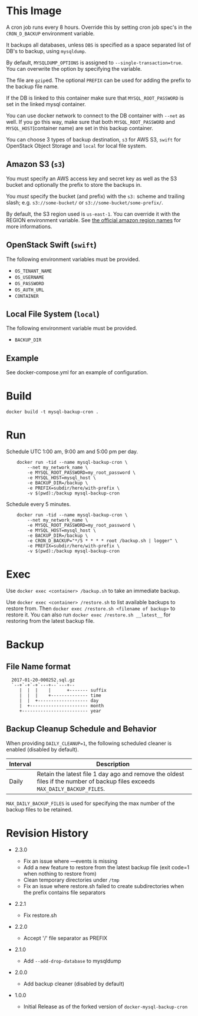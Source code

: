 # This Image

A cron job runs every 8 hours.  Override this by setting cron job spec's in
the `CRON_D_BACKUP` environment variable.

It backups all databases, unless `DBS`
is specified as a space separated list of DB's to backup, using `mysqldump`.

By default, `MYSQLDUMP_OPTIONS` is assigned to `--single-transaction=true`. You can overwrite the option by specifying the variable.

The file are `gzip`ed. The optional `PREFIX` can be used for adding the prefix to the backup file name.

If the DB is linked to this container make sure that `MYSQL_ROOT_PASSWORD` is set in the linked mysql container.

You can use docker network to connect to the DB container with `--net` as well. If you go this way, make sure that both `MYSQL_ROOT_PASSWORD` and `MYSQL_HOST`(container name) are set in this backup container.

You can choose 3 types of backup destination, `s3` for AWS S3, `swift` for OpenStack Object Storage and `local` for local file system.

## Amazon S3 (`s3`)

You must specify an AWS access key and secret key as well as the S3 bucket and
optionally the prefix to store the backups in.

You *must* specify the bucket (and prefix) with the `s3:` scheme and trailing
slash; e.g. `s3://some-bucket/` or `s3://some-bucket/some-prefix/`.

By default, the S3 region used is `us-east-1`.
You can override it  with the REGION environment variable.
See [the official amazon region names](http://docs.aws.amazon.com/general/latest/gr/rande.html#s3_region) for more informations.

## OpenStack Swift (`swift`)

The following environment variables must be provided.

- `OS_TENANT_NAME`
- `OS_USERNAME`
- `OS_PASSWORD`
- `OS_AUTH_URL`
- `CONTAINER`

## Local File System (`local`)

The following environment variable must be provided.

- `BACKUP_DIR`

## Example

See docker-compose.yml for an example of configuration.

# Build

    docker build -t mysql-backup-cron .

# Run

Schedule UTC 1:00 am, 9:00 am and 5:00 pm per day.

```
    docker run -tid --name mysql-backup-cron \
        --net my_network_name \
        -e MYSQL_ROOT_PASSWORD=my_root_password \
        -e MYSQL_HOST=mysql_host \
        -e BACKUP_DIR=/backup \
        -e PREFIX=subdir/here/with-prefix \
        -v $(pwd):/backup mysql-backup-cron
```

Schedule every 5 minutes.

```
    docker run -tid --name mysql-backup-cron \
        --net my_network_name \
        -e MYSQL_ROOT_PASSWORD=my_root_password \
        -e MYSQL_HOST=mysql_host \
        -e BACKUP_DIR=/backup \
        -e CRON_D_BACKUP="*/5 * * * * root /backup.sh | logger" \
        -e PREFIX=subdir/here/with-prefix \
        -v $(pwd):/backup mysql-backup-cron
```

# Exec

Use `docker exec <container> /backup.sh` to take an immediate backup.

Use `docker exec <container> /restore.sh` to list available backups to restore
from. Then `docker exec /restore.sh <filename of backup>` to
restore it. You can also run `docker exec /restore.sh __latest__` for restoring from the latest backup file.

# Backup

## File Name format

```
  2017-01-20-000252.sql.gz
  `--+`-+`-+`---+--`---+--
     |  |  |    |      +------- suffix
     |  |  |    +-------------- time
     |  |  +------------------- day
     |  +---------------------- month
     +------------------------- year
```

## Backup Cleanup Schedule and Behavior

When providing `DAILY_CLEANUP=1`, the following scheduled cleaner is enabled (disabled by default).

| Interval | Description                        |
|----------|------------------------------------|
| Daily    | Retain the latest file 1 day ago and remove the oldest files if the number of backup files exceeds `MAX_DAILY_BACKUP_FILES`. |

`MAX_DAILY_BACKUP_FILES` is used for specifying the max number of the backup files to be retained.

# Revision History
- 2.3.0
  * Fix an issue where —events is missing
  * Add a new feature to restore from the latest backup file (exit code=1 when nothing to restore from)
  * Clean temporary directories under `/tmp`
  * Fix an issue where restore.sh failed to create subdirectories when the prefix contains file separators

- 2.2.1
  * Fix restore.sh

- 2.2.0
  * Accept '/' file separator as PREFIX

- 2.1.0
  * Add `--add-drop-database` to mysqldump

- 2.0.0
  * Add backup cleaner (disabled by default)

- 1.0.0
  * Initial Release as of the forked version of `docker-mysql-backup-cron`
